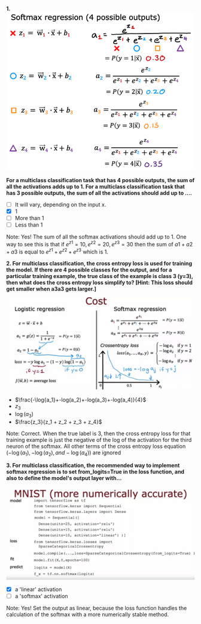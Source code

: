 **1.**
![](./Imgs/C2W2Q3_Img1.png)

**For a multiclass classification task that has 4 possible outputs, the sum of all the activations adds up to 1. For a multiclass classification task that has 3 possible outputs, the sum of all the activations should add up to ….**

- [ ] It will vary, depending on the input x.
- [x] 1
- [ ] More than 1
- [ ] Less than 1

Note: Yes! The sum of all the softmax activations should add up to 1. One way to see this is that if $e^{z1}=10,e^{z2}=20,e^{z3}=30$ then the sum of $a1 + a2 + a3$ is equal to $e^{z1} + e^{z2} + e^{z3}$ which is 1.

**2. For multiclass classification, the cross entropy loss is used for training the model. If there are 4 possible classes for the output, and for a particular training example, the true class of the example is class 3 (y=3), then what does the cross entropy loss simplify to? [Hint: This loss should get smaller when a3a3​ gets larger.]**

![](./Imgs/C2W2Q3_Img2.png)

- $\frac{-\log{a_1}+-log(a_2)+-log(a_3)+-log(a_4)}{4}$
- $z_3$
- $\log(a_3)$
- $\frac{z_3}{z_1 + z_2 + z_3 + z_4}$

Note: Correct. When the true label is 3, then the cross entropy loss for that training example is just the negative of the log of the activation for the third neuron of the softmax. All other terms of the cross entropy loss equation $(−\log(a_1),−\log(a_2),and−\log(a_4))$ are ignored

**3. For multiclass classification, the recommended way to implement softmax regression is to set from_logits=True in the loss function, and also to define the model's output layer with…**

![](./Imgs/C2W2Q3_Img3.png)

- [x] a 'linear' activation
- [ ] a 'softmax' activation

Note: Yes! Set the output as linear, because the loss function handles the calculation of the softmax with a more numerically stable method.
